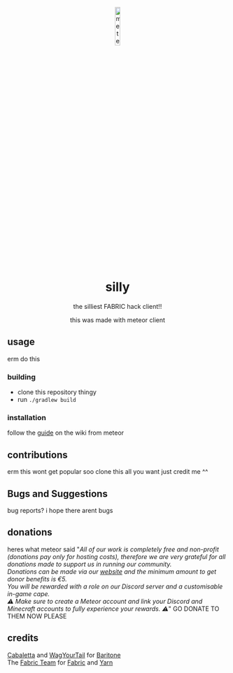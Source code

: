 
<p align="center">
<img src="file:///C:/Users/hnc10/Desktop/jason%20folder/jason%20junk/spinning-duck.gif" alt="meteor-client-logo" width="15%"/>
</p>

<h1 align="center">silly</h1>
<p align="center">the silliest FABRIC hack client!!</p>
<p align="center">this was made with meteor client</p>

## usage
erm do this

### building
- clone this repository thingy
- run `./gradlew build`

### installation
follow the [guide](https://meteorclient.com/faq/installation) on the wiki from meteor

## contributions
erm this wont get popular soo clone this all you want just credit me ^^
## Bugs and Suggestions
bug reports? i hope there arent bugs

## donations
heres what meteor said
"_All of our work is completely free and non-profit (donations pay only for hosting costs), therefore we are very grateful for all donations made to support us in running our community.  
Donations can be made via our [website](https://meteorclient.com/donate) and the minimum amount to get donor benefits is €5.  
You will be rewarded with a role on our Discord server and a customisable in-game cape.  
⚠️ _Make sure to create a Meteor account and link your Discord and Minecraft accounts to fully experience your rewards._ ⚠️_"
GO DONATE TO THEM NOW PLEASE

## credits
[Cabaletta](https://github.com/cabaletta) and [WagYourTail](https://github.com/wagyourtail) for [Baritone](https://github.com/cabaletta/baritone)  
The [Fabric Team](https://github.com/FabricMC) for [Fabric](https://github.com/FabricMC/fabric-loader) and [Yarn](https://github.com/FabricMC/yarn)
